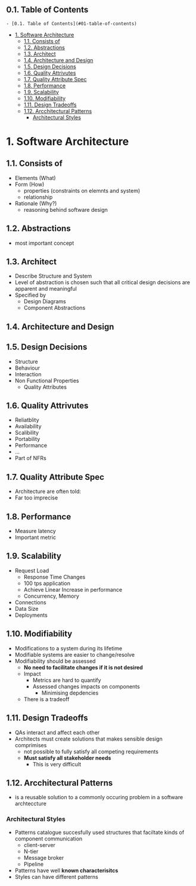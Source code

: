 ## 0.1. Table of Contents
<!-- TOC -->

    - [0.1. Table of Contents](#01-table-of-contents)
- [1. Software Architecture](#1-software-architecture)
    - [1.1. Consists of](#11-consists-of)
    - [1.2. Abstractions](#12-abstractions)
    - [1.3. Architect](#13-architect)
    - [1.4. Architecture and Design](#14-architecture-and-design)
    - [1.5. Design Decisions](#15-design-decisions)
    - [1.6. Quality Attrivutes](#16-quality-attrivutes)
    - [1.7. Quality Attribute Spec](#17-quality-attribute-spec)
    - [1.8. Performance](#18-performance)
    - [1.9. Scalability](#19-scalability)
    - [1.10. Modifiability](#110-modifiability)
    - [1.11. Design Tradeoffs](#111-design-tradeoffs)
    - [1.12. Arcchitectural Patterns](#112-arcchitectural-patterns)
        - [Architectural Styles](#architectural-styles)

<!-- /TOC -->

# 1. Software Architecture
## 1.1. Consists of 
- Elements (What)
- Form (How) 
   - properties (constraints on elemnts and system)
   - relationship
- Rationale (Why?)
   - reasoning behind software design

## 1.2. Abstractions
- most important concept

## 1.3. Architect
- Describe Structure and System
- Level of abstraction is chosen such that all critical design decisions are apparent and meaningful
- Specified by
    - Design Diagrams
    - Component Abstractions

## 1.4. Architecture and Design

## 1.5. Design Decisions
- Structure
- Behaviour
- Interaction
- Non Functional Properties
    - Quality Attributes
    
## 1.6. Quality Attrivutes
- Reliatblity
- Availability
- Scalibility 
- Portability
- Performance
- ...
- Part of NFRs

## 1.7. Quality Attribute Spec
- Architecture are often told:
- Far too imprecise


## 1.8. Performance 
- Measure latency 
- Important metric

## 1.9. Scalability
- Request Load
   - Response Time Changes
   - 100 tps application
   - Achieve Linear Increase in performance
   - Concurrency, Memory
- Connections
- Data Size
- Deployments

## 1.10. Modifiability
- Modifications to a system during its lifetime
- Modifiable systems are easier to change/resolve
- Modifiability should be assessed
    - **No need to facilitate changes if it is not desired**
    - Impact
       - Metrics are hard to quantify
       - Assessed changes impacts on components
          - Minimising depdencies
    - There is a tradeoff

## 1.11. Design Tradeoffs
- QAs interact and affect each other
- Architects must create solutions that makes sensible design comprimises
  - not possible to fully satisfy all competing requirements
  - **Must satisfy all stakeholder needs**
     - This is very difficult



## 1.12. Arcchitectural Patterns
- is a reusable solution to a commonly occuring problem in a software archteccture

### Architectural Styles
- Patterns catalogue succesfully used structures that faciltate kinds of component communication
  - client-server
  - N-tier
  - Message broker
  - Pipeline
- Patterns have well **known characterisitcs**
- Styles can have different patterns